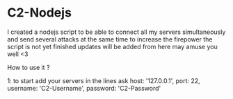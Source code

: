 # C2-Nodejs
I created a nodejs script to be able to connect all my servers simultaneously and send several attacks at the same time to increase the firepower the script is not yet finished updates will be added from here may amuse you well &lt;3


How to use it ? 

1: to start add your servers in the lines ask
  host: '127.0.0.1',
  port: 22,
  username: 'C2-Username',
  password: 'C2-Password'
